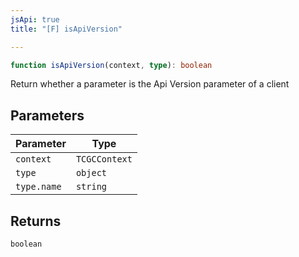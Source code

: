 ```yaml
---
jsApi: true
title: "[F] isApiVersion"

---
```

```ts
function isApiVersion(context, type): boolean
```

Return whether a parameter is the Api Version parameter of a client

## Parameters

| Parameter | Type |
| ------ | ------ |
| `context` | `TCGCContext` |
| `type` | `object` |
| `type.name` | `string` |

## Returns

`boolean`

